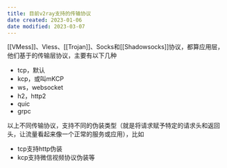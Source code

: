 ```yaml
---
title: 目前v2ray支持的传输协议
date created: 2023-01-06
date modified: 2023-03-07
---
```


[[VMess]]、Vless、[[Trojan]]、Socks和[[Shadowsocks]]协议，都算应用层，他们基于的传输层协议，主要有以下几种

- tcp，默认
- kcp，或叫mKCP
- ws，websocket
- h2，http2
- quic
- grpc

以上不同传输协议，支持不同的伪装类型（就是将请求赋予特定的请求头和返回头，让流量看起来像一个正常的服务或应用），比如

- tcp支持http伪装
- kcp支持微信视频协议伪装等
